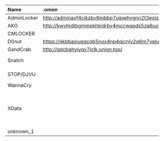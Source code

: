 | Name | .onion | bitcoin | mail address |
| :------ | :------ | :------ | :------ |
| AdminLocker | http://adminavf4cikzbv6mbbp7ujpwhygnn2t3egiz2pswldj32krrml42wyd.onion | | |
| AKO | http://kwvhrdibgmmpkhkidrby4mccwqpds5za6uo2thcw5gz75qncv7rbhyad.onion | | |
| CMLOCKER | | bc1qzpa3j6qse5xfxft2xy7h2phq04wq9pk66lllz5 | leljicok@gmail.com |
| D0nut | https://qkbbaxiuqqcqb5nox4np4qjcniy2q6m7yeluvj7n5i5dn7pgpcwxwfid.onion | | |
| GandCrab | http://gdcbghvjyqy7jclk.onion.top/ | | |
| Snatch | | | NeilAlden1Armstrong14@swisscows.email <br /> JohniFlex@airmail.cc |
| STOP/DJVU | | | support@fishmail.top <br /> datarestorehelp@airmail.cc |
| WannaCry | | 12t9YDPgwueZ9NyMgw519p7AA8isjr6SMw | |
| XData | | | begins@colocasia.org <br /> bilbo@colocasia.org <br /> frodo@colocasia.org <br /> trevor@thwonderfulday.com <br /> bob@thwonderfulday.com <br /> bil@thwonderfulday.com |
| unknown_1 | | | b5cce0d45fd0@list.ru |

